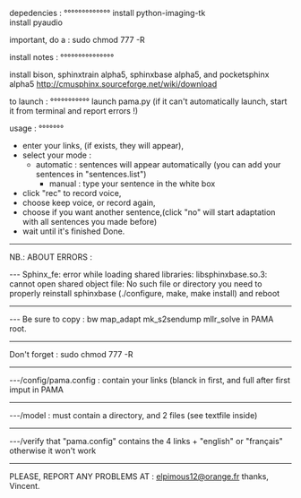 depedencies :
°°°°°°°°°°°°°
install python-imaging-tk   
install pyaudio

important, do a : sudo chmod 777 -R <your PAMA directory>


install notes :
°°°°°°°°°°°°°°°

install bison, sphinxtrain alpha5, sphinxbase alpha5, and pocketsphinx alpha5
     http://cmusphinx.sourceforge.net/wiki/download


to launch :
°°°°°°°°°°°
launch pama.py
(if it can't automatically launch, start it from terminal and report errors !)


usage :
°°°°°°°
- enter your links, (if exists, they will appear),
- select your mode :
	* automatic : sentences will appear automatically (you can add your sentences in "sentences.list")
        * manual : type your sentence in the white box
- click "rec" to record voice,
- choose keep voice, or record again,
- choose if you want another sentence,(click "no" will start adaptation with all sentences you made before)
- wait until it's finished
  Done.

____________________________________________________________________________________________________________________

NB.: ABOUT ERRORS :

--- Sphinx_fe: error while loading shared libraries: libsphinxbase.so.3: cannot open shared object file: No such file or directory
	you need to properly reinstall sphinxbase (./configure, make, make install) and reboot
___________________________________________________________________________________________________________________________

--- Be sure to copy :
	bw
	map_adapt
	mk_s2sendump
	mllr_solve
in PAMA root.
___________________________________________________________________________________________________________________________

Don't forget : sudo chmod 777 -R <your PAMA directory>
___________________________________________________________________________________________________________________________

---/config/pama.config : contain your links (blanck in first, and full after first imput in PAMA
___________________________________________________________________________________________________________________________

---/model : must contain a directory, and 2 files (see textfile inside)
___________________________________________________________________________________________________________________________

---/verify that "pama.config" contains the 4 links + "english" or "français" otherwise it won't work
___________________________________________________________________________________________________________________________


PLEASE, REPORT ANY PROBLEMS AT : elpimous12@orange.fr
thanks,
Vincent.

